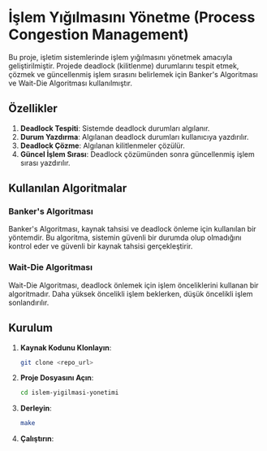 # İşlem Yığılmasını Yönetme (Process Congestion Management)

Bu proje, işletim sistemlerinde işlem yığılmasını yönetmek amacıyla geliştirilmiştir. Projede deadlock (kilitlenme) durumlarını tespit etmek, çözmek ve güncellenmiş işlem sırasını belirlemek için Banker's Algoritması ve Wait-Die Algoritması kullanılmıştır.

## Özellikler

1. **Deadlock Tespiti**: Sistemde deadlock durumları algılanır.
2. **Durum Yazdırma**: Algılanan deadlock durumları kullanıcıya yazdırılır.
3. **Deadlock Çözme**: Algılanan kilitlenmeler çözülür.
4. **Güncel İşlem Sırası**: Deadlock çözümünden sonra güncellenmiş işlem sırası yazdırılır.

## Kullanılan Algoritmalar

### Banker's Algoritması
Banker's Algoritması, kaynak tahsisi ve deadlock önleme için kullanılan bir yöntemdir. Bu algoritma, sistemin güvenli bir durumda olup olmadığını kontrol eder ve güvenli bir kaynak tahsisi gerçekleştirir.

### Wait-Die Algoritması
Wait-Die Algoritması, deadlock önlemek için işlem önceliklerini kullanan bir algoritmadır. Daha yüksek öncelikli işlem beklerken, düşük öncelikli işlem sonlandırılır.

## Kurulum

1. **Kaynak Kodunu Klonlayın**:
   ```bash
   git clone <repo_url>
   ```
2. **Proje Dosyasını Açın**:
   ```bash
   cd islem-yigilmasi-yonetimi
   ```
3. **Derleyin**:
   ```bash
   make
   ```
4. **Çalıştırın**:
   ```build/main
   ```